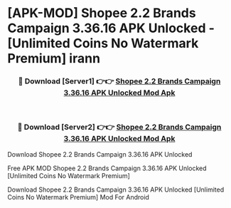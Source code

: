 # [APK-MOD] Shopee 2.2 Brands Campaign 3.36.16 APK Unlocked - [Unlimited Coins No Watermark Premium] irann



<div align="center">
<h3>🔴 Download [Server1] 👉👉 <a href="https://momento.my/?title=Shopee_2.2_Brands_Campaign_3.36.16_APK_Unlocked">Shopee 2.2 Brands Campaign 3.36.16 APK Unlocked Mod Apk</a></h3><br>

<h3>🔴 Download [Server2] 👉👉 <a href="https://momento.my/?title=Shopee_2.2_Brands_Campaign_3.36.16_APK_Unlocked">Shopee 2.2 Brands Campaign 3.36.16 APK Unlocked Mod Apk</a></h3>
</div>



Download Shopee 2.2 Brands Campaign 3.36.16 APK Unlocked 

Free APK MOD Shopee 2.2 Brands Campaign 3.36.16 APK Unlocked [Unlimited Coins No Watermark Premium]

Download Shopee 2.2 Brands Campaign 3.36.16 APK Unlocked [Unlimited Coins No Watermark Premium] Mod For Android
